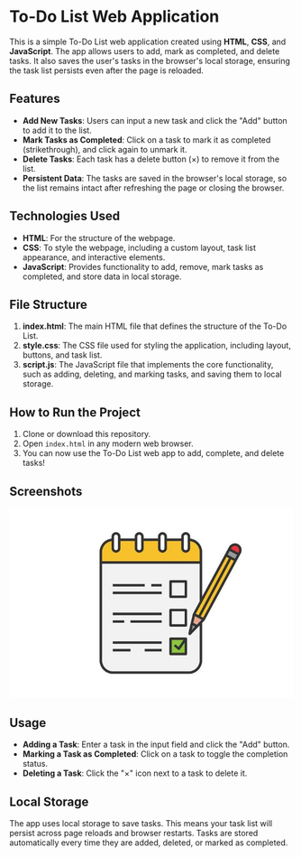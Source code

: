 # To-Do List Web Application

This is a simple To-Do List web application created using **HTML**, **CSS**, and **JavaScript**. The app allows users to add, mark as completed, and delete tasks. It also saves the user's tasks in the browser's local storage, ensuring the task list persists even after the page is reloaded.

## Features

- **Add New Tasks**: Users can input a new task and click the "Add" button to add it to the list.
- **Mark Tasks as Completed**: Click on a task to mark it as completed (strikethrough), and click again to unmark it.
- **Delete Tasks**: Each task has a delete button (×) to remove it from the list.
- **Persistent Data**: The tasks are saved in the browser's local storage, so the list remains intact after refreshing the page or closing the browser.

## Technologies Used

- **HTML**: For the structure of the webpage.
- **CSS**: To style the webpage, including a custom layout, task list appearance, and interactive elements.
- **JavaScript**: Provides functionality to add, remove, mark tasks as completed, and store data in local storage.

## File Structure

1. **index.html**: The main HTML file that defines the structure of the To-Do List.
2. **style.css**: The CSS file used for styling the application, including layout, buttons, and task list.
3. **script.js**: The JavaScript file that implements the core functionality, such as adding, deleting, and marking tasks, and saving them to local storage.

## How to Run the Project

1. Clone or download this repository.
2. Open `index.html` in any modern web browser.
3. You can now use the To-Do List web app to add, complete, and delete tasks!

## Screenshots

![To-Do List Interface](todo.jpg)

## Usage

- **Adding a Task**: Enter a task in the input field and click the "Add" button.
- **Marking a Task as Completed**: Click on a task to toggle the completion status.
- **Deleting a Task**: Click the "×" icon next to a task to delete it.

## Local Storage

The app uses local storage to save tasks. This means your task list will persist across page reloads and browser restarts. Tasks are stored automatically every time they are added, deleted, or marked as completed.
